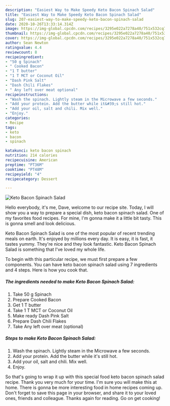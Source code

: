 ```yaml
---
description: "Easiest Way to Make Speedy Keto Bacon Spinach Salad"
title: "Easiest Way to Make Speedy Keto Bacon Spinach Salad"
slug: 207-easiest-way-to-make-speedy-keto-bacon-spinach-salad
date: 2020-10-26T13:33:14.314Z
image: https://img-global.cpcdn.com/recipes/3295e022a7278a40/751x532cq70/keto-bacon-spinach-salad-recipe-main-photo.jpg
thumbnail: https://img-global.cpcdn.com/recipes/3295e022a7278a40/751x532cq70/keto-bacon-spinach-salad-recipe-main-photo.jpg
cover: https://img-global.cpcdn.com/recipes/3295e022a7278a40/751x532cq70/keto-bacon-spinach-salad-recipe-main-photo.jpg
author: Sean Newton
ratingvalue: 4.4
reviewcount: 8
recipeingredient:
- "50 g Spinach"
- " Cooked Bacon"
- "1 T butter"
- "1 T MCT or Coconut Oil"
- "Dash Pink Salt"
- "Dash Chili Flakes"
- " Any left over meat optional"
recipeinstructions:
- "Wash the spinach. Lightly steam in the Microwave a few seconds."
- "Add your protein. Add the butter while it&#39;s still hot."
- "Add your oil, salt and chili. Mix well."
- "Enjoy."
categories:
- Recipe
tags:
- keto
- bacon
- spinach

katakunci: keto bacon spinach 
nutrition: 214 calories
recipecuisine: American
preptime: "PT36M"
cooktime: "PT48M"
recipeyield: "4"
recipecategory: Dessert

---
```



![Keto Bacon Spinach Salad](https://img-global.cpcdn.com/recipes/3295e022a7278a40/751x532cq70/keto-bacon-spinach-salad-recipe-main-photo.jpg)

Hello everybody, it's me, Dave, welcome to our recipe site. Today, I will show you a way to prepare a special dish, keto bacon spinach salad. One of my favorites food recipes. For mine, I'm gonna make it a little bit tasty. This is gonna smell and look delicious.

Keto Bacon Spinach Salad is one of the most popular of recent trending meals on earth. It's enjoyed by millions every day. It is easy, it is fast, it tastes yummy. They're nice and they look fantastic. Keto Bacon Spinach Salad is something that I've loved my whole life.




To begin with this particular recipe, we must first prepare a few components. You can have keto bacon spinach salad using 7 ingredients and 4 steps. Here is how you cook that.

<!--inarticleads1-->

##### The ingredients needed to make Keto Bacon Spinach Salad:

1. Take 50 g Spinach
1. Prepare  Cooked Bacon
1. Get 1 T butter
1. Take 1 T MCT or Coconut Oil
1. Make ready Dash Pink Salt
1. Prepare Dash Chili Flakes
1. Take  Any left over meat (optional)




<!--inarticleads2-->

##### Steps to make Keto Bacon Spinach Salad:

1. Wash the spinach. Lightly steam in the Microwave a few seconds.
1. Add your protein. Add the butter while it&#39;s still hot.
1. Add your oil, salt and chili. Mix well.
1. Enjoy.




So that's going to wrap it up with this special food keto bacon spinach salad recipe. Thank you very much for your time. I'm sure you will make this at home. There is gonna be more interesting food in home recipes coming up. Don't forget to save this page in your browser, and share it to your loved ones, friends and colleague. Thanks again for reading. Go on get cooking!
